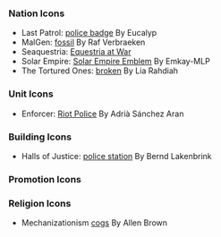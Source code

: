 	
### Nation Icons
- Last Patrol: [police badge](https://thenounproject.com/icon/police-badge-3637532/) By Eucalyp
- MalGen: [fossil](https://thenounproject.com/icon/fossil-168650/) By Raf Verbraeken
- Seaquestria: [Equestria at War](https://equestriaatwar.wiki.gg/wiki/File:Aris_Military_Government.png)
- Solar Empire: [Solar Empire Emblem](https://www.deviantart.com/emkay-mlp/art/Solar-Empire-Emblem-291749675) By Emkay-MLP
- The Tortured Ones: [broken](https://thenounproject.com/icon/broken-4393064/) By Lia Rahdiah
### Unit Icons
- Enforcer: [Riot Police](https://thenounproject.com/icon/riot-police-316213/) By Adrià Sánchez Aran
### Building Icons
- Halls of Justice: [police station](https://thenounproject.com/icon/police-station-3583226/) By Bernd Lakenbrink
### Promotion Icons

### Religion Icons
- Mechanizationism [cogs](https://thenounproject.com/icon/cogs-174612/) By Allen Brown
